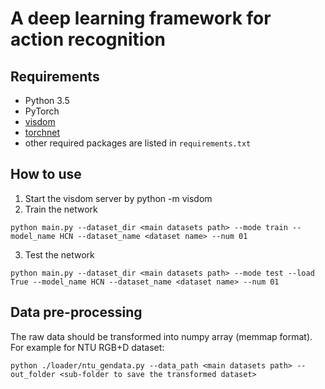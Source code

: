 # A deep learning framework for action recognition

## Requirements
- Python 3.5
- PyTorch
- [visdom](https://github.com/facebookresearch/visdom)
- [torchnet](https://github.com/pytorch/tnt)
- other required packages are listed in `requirements.txt`

## How to use
1. Start the visdom server by
python -m visdom
2. Train the network 
```commandline
python main.py --dataset_dir <main datasets path> --mode train --model_name HCN --dataset_name <dataset name> --num 01
```
3. Test the network
```commandline
python main.py --dataset_dir <main datasets path> --mode test --load True --model_name HCN --dataset_name <dataset name> --num 01
```
## Data pre-processing
The raw data should be transformed into numpy array (memmap format).
For example for NTU RGB+D dataset:
```commandline
python ./loader/ntu_gendata.py --data_path <main datasets path> --out_folder <sub-folder to save the transformed dataset>
```

